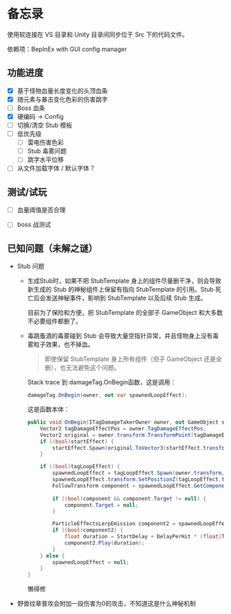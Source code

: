 ﻿# 备忘录

使用软连接在 VS 目录和 Unity 目录间同步位于 Src 下的代码文件。

依赖项：BepInEx with GUI config manager

## 功能进度

- [x] 基于怪物血量长度变化的头顶血条
- [x] 随元素与暴击变化色彩的伤害跳字
- [ ] Boss 血条
- [x] 硬编码 -> Config
- [ ] 切换/清空 Stub 模板
- [ ] 低优先级
  - [ ] 雷电伤害色彩
  - [ ] Stub 毒雾问题
  - [ ] 跳字水平位移
- [ ] 从文件加载字体 / 默认字体？

## 测试/试玩

- [ ] 血量阈值是否合理
- [ ] boss 战测试





## 已知问题（未解之谜）

- Stub 问题
  - 生成Stub时，如果不把 StubTemplate 身上的组件尽量删干净，则会导致新生成的 Stub 的神秘组件上保留有指向 StubTemplate 的引用。Stub 死亡后会发送神秘事件，影响到 StubTemplate 以及后续 Stub 生成。

    目前为了保险和方便，把 StubTemplate 的全部子 GameObject 和大多数不必要组件都删了。

  - 毒跳蚤酒的毒雾碰到 Stub 会导致大量空指针异常，并且怪物身上没有毒雾粒子效果，也不掉血。

    > 即使保留 StubTemplate 身上所有组件（但子 GameObject 还是全删），也无法避免这个问题。

    Stack trace 到 damageTag.OnBegin函数，这是调用：

    ```csharp
    damageTag.OnBegin(owner, out var spawnedLoopEffect);
    ```

    这是函数本体：

    ```csharp
    public void OnBegin(ITagDamageTakerOwner owner, out GameObject spawnedLoopEffect) {
        Vector2 tagDamageEffectPos = owner.TagDamageEffectPos;
        Vector2 original = owner.transform.TransformPoint(tagDamageEffectPos);
        if ((bool)startEffect) {
            startEffect.Spawn(original.ToVector3(startEffect.transform.localPosition.z));
        }
    
        if ((bool)tagLoopEffect) {
            spawnedLoopEffect = tagLoopEffect.Spawn(owner.transform, tagDamageEffectPos);
            spawnedLoopEffect.transform.SetPositionZ(tagLoopEffect.transform.localPosition.z);
            FollowTransform component = spawnedLoopEffect.GetComponent<FollowTransform>();
            
            if ((bool)component && component.Target != null) {
                component.Target = null;
            }
    
            ParticleEffectsLerpEmission component2 = spawnedLoopEffect.GetComponent<ParticleEffectsLerpEmission>();
            if ((bool)component2) {
                float duration = StartDelay + DelayPerHit * (float)TotalHitLimit;
                component2.Play(duration);
            }
        } else {
            spawnedLoopEffect = null;
        }
    }
    ```

    懒得修

- 野兽纹章普攻会附加一段伤害为0的攻击，不知道这是什么神秘机制